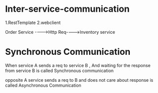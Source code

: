 # Inter-service-communication

1.RestTemplate
2.webclient

Order Service ---->Http Req---->Inventory service
# Synchronous Communication
When service A sends a req to service B , And waiting for the response from service B
is called Synchronous communication

opposite A service sends a req to B and does not care about response is called Asynchronous Communication





